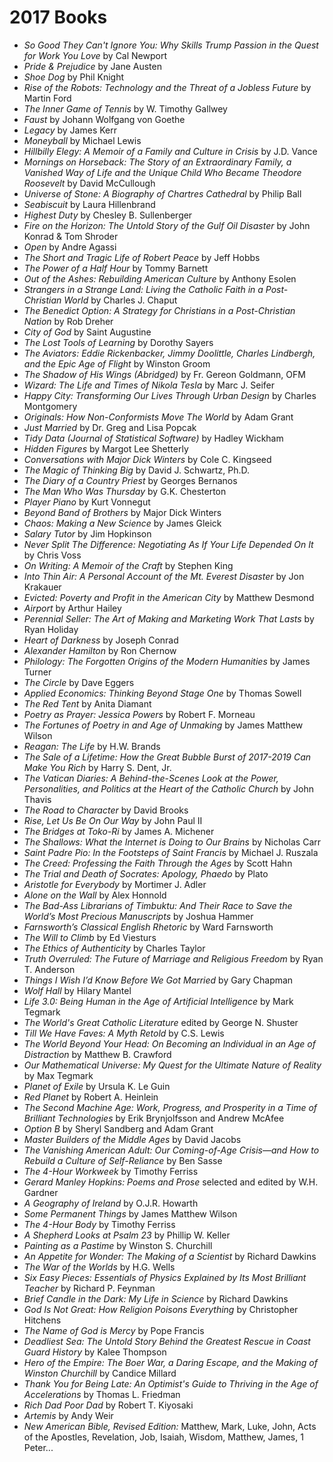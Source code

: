 # 2017 Books

- *So Good They Can't Ignore You: Why Skills Trump Passion in the Quest for Work You Love* by Cal Newport
- *Pride & Prejudice* by Jane Austen
- *Shoe Dog* by Phil Knight
- *Rise of the Robots: Technology and the Threat of a Jobless Future* by Martin Ford
- *The Inner Game of Tennis* by W. Timothy Gallwey
- *Faust* by Johann Wolfgang von Goethe
- *Legacy* by James Kerr
- *Moneyball* by Michael Lewis
- *Hillbilly Elegy: A Memoir of a Family and Culture in Crisis* by J.D. Vance
- *Mornings on Horseback: The Story of an Extraordinary Family, a Vanished Way of Life and the Unique Child Who Became Theodore Roosevelt* by David McCullough
- *Universe of Stone: A Biography of Chartres Cathedral* by Philip Ball
- *Seabiscuit* by Laura Hillenbrand
- *Highest Duty* by Chesley B. Sullenberger
- *Fire on the Horizon: The Untold Story of the Gulf Oil Disaster* by John Konrad & Tom Shroder
- *Open* by Andre Agassi
- *The Short and Tragic Life of Robert Peace* by Jeff Hobbs
- *The Power of a Half Hour* by Tommy Barnett
- *Out of the Ashes: Rebuilding American Culture* by Anthony Esolen
- *Strangers in a Strange Land: Living the Catholic Faith in a Post-Christian World* by Charles J. Chaput
- *The Benedict Option: A Strategy for Christians in a Post-Christian Nation* by Rob Dreher
- *City of God* by Saint Augustine
- *The Lost Tools of Learning* by Dorothy Sayers
- *The Aviators: Eddie Rickenbacker, Jimmy Doolittle, Charles Lindbergh, and the Epic Age of Flight* by Winston Groom
- *The Shadow of His Wings (Abridged)* by Fr. Gereon Goldmann,  OFM
- *Wizard: The Life and Times of Nikola Tesla* by Marc J. Seifer
- *Happy City: Transforming Our Lives Through Urban Design* by Charles Montgomery 
- *Originals: How Non-Conformists Move The World* by Adam Grant
- *Just Married* by Dr. Greg and Lisa Popcak
- *Tidy Data (Journal of Statistical Software)* by Hadley Wickham
- *Hidden Figures* by Margot Lee Shetterly
- *Conversations with Major Dick Winters* by Cole C. Kingseed
- *The Magic of Thinking Big* by David J. Schwartz, Ph.D.
- *The Diary of a Country Priest* by Georges Bernanos
- *The Man Who Was Thursday* by G.K. Chesterton
- *Player Piano* by Kurt Vonnegut
- *Beyond Band of Brothers* by Major Dick Winters
- *Chaos: Making a New Science* by James Gleick
- *Salary Tutor* by Jim Hopkinson
- *Never Split The Difference: Negotiating As If Your Life Depended On It* by Chris Voss
- *On Writing: A Memoir of the Craft* by Stephen King
- *Into Thin Air: A Personal Account of the Mt. Everest Disaster* by Jon Krakauer
- *Evicted: Poverty and Profit in the American City* by Matthew Desmond
- *Airport* by Arthur Hailey
- *Perennial Seller: The Art of Making and Marketing Work That Lasts* by Ryan Holiday
- *Heart of Darkness* by Joseph Conrad
- *Alexander Hamilton* by Ron Chernow
- *Philology: The Forgotten Origins of the Modern Humanities* by James Turner
- *The Circle* by Dave Eggers
- *Applied Economics: Thinking Beyond Stage One* by Thomas Sowell
- *The Red Tent* by Anita Diamant
- *Poetry as Prayer: Jessica Powers* by Robert F. Morneau
- *The Fortunes of Poetry in and Age of Unmaking* by James Matthew Wilson
- *Reagan: The Life* by H.W. Brands
- *The Sale of a Lifetime: How the Great Bubble Burst of 2017-2019 Can Make You Rich* by Harry S. Dent, Jr.
- *The Vatican Diaries: A Behind-the-Scenes Look at the Power, Personalities, and Politics at the Heart of the Catholic Church* by John Thavis
- *The Road to Character* by David Brooks
- *Rise, Let Us Be On Our Way* by John Paul II
- *The Bridges at Toko-Ri* by James A. Michener
- *The Shallows: What the Internet is Doing to Our Brains* by Nicholas Carr
- *Saint Padre Pio: In the Footsteps of Saint Francis* by Michael J. Ruszala
- *The Creed: Professing the Faith Through the Ages* by Scott Hahn
- *The Trial and Death of Socrates: Apology, Phaedo* by Plato
- *Aristotle for Everybody* by Mortimer J. Adler
- *Alone on the Wall* by Alex Honnold
- *The Bad-Ass Librarians of Timbuktu: And Their Race to Save the World’s Most Precious Manuscripts* by Joshua Hammer
- *Farnsworth’s Classical English Rhetoric* by Ward Farnsworth
- *The Will to Climb* by Ed Viesturs
- *The Ethics of Authenticity* by Charles Taylor
- *Truth Overruled: The Future of Marriage and Religious Freedom* by Ryan T. Anderson
- *Things I Wish I’d Know Before We Got Married* by Gary Chapman
- *Wolf Hall* by Hilary Mantel
- *Life 3.0: Being Human in the Age of Artificial Intelligence* by Mark Tegmark
- *The World's Great Catholic Literature* edited by George N. Shuster
- *Till We Have Faves: A Myth Retold* by C.S. Lewis
- *The World Beyond Your Head: On Becoming an Individual in an Age of Distraction* by Matthew B. Crawford
- *Our Mathematical Universe: My Quest for the Ultimate Nature of Reality* by Max Tegmark
- *Planet of Exile* by Ursula K. Le Guin
- *Red Planet* by Robert A. Heinlein
- *The Second Machine Age: Work, Progress, and Prosperity in a Time of Brilliant Technologies* by Erik Brynjolfsson and Andrew McAfee
- *Option B* by Sheryl Sandberg and Adam Grant
- *Master Builders of the Middle Ages* by David Jacobs
- *The Vanishing American Adult: Our Coming-of-Age Crisis—and How to Rebuild a Culture of Self-Reliance* by Ben Sasse
- *The 4-Hour Workweek* by Timothy Ferriss
- *Gerard Manley Hopkins: Poems and Prose* selected and edited by W.H. Gardner
- *A Geography of Ireland* by O.J.R. Howarth
- *Some Permanent Things* by James Matthew Wilson
- *The 4-Hour Body* by Timothy Ferriss
- *A Shepherd Looks at Psalm 23* by Phillip W. Keller
- *Painting as a Pastime* by Winston S. Churchill
- *An Appetite for Wonder: The Making of a Scientist* by Richard Dawkins
- *The War of the Worlds* by H.G. Wells
- *Six Easy Pieces: Essentials of Physics Explained by Its Most Brilliant Teacher* by Richard P. Feynman
- *Brief Candle in the Dark: My Life in Science* by Richard Dawkins
- *God Is Not Great: How Religion Poisons Everything* by Christopher Hitchens
- *The Name of God is Mercy* by Pope Francis
- *Deadliest Sea: The Untold Story Behind the Greatest Rescue in Coast Guard History* by Kalee Thompson
- *Hero of the Empire: The Boer War, a Daring Escape, and the Making of Winston Churchill* by Candice Millard
- *Thank You for Being Late: An Optimist's Guide to Thriving in the Age of Accelerations* by Thomas L. Friedman
- *Rich Dad Poor Dad* by Robert T. Kiyosaki
- *Artemis* by Andy Weir
- *New American Bible, Revised Edition:* Matthew, Mark, Luke, John, Acts of the Apostles, Revelation, Job, Isaiah, Wisdom, Matthew, James, 1 Peter...
